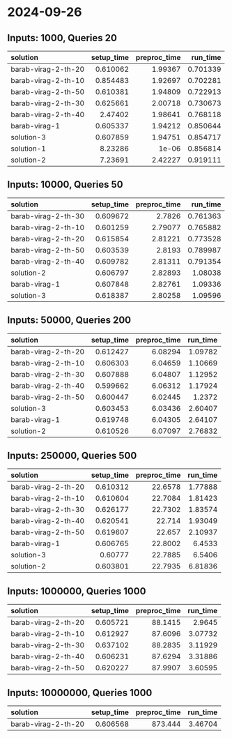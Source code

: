 # 2024-09-26

## Inputs: 1000, Queries 20

| solution            |   setup_time |   preproc_time |   run_time |
|:--------------------|-------------:|---------------:|-----------:|
| barab-virag-2-th-20 |     0.610062 |        1.99367 |   0.701339 |
| barab-virag-2-th-10 |     0.854483 |        1.92697 |   0.702281 |
| barab-virag-2-th-50 |     0.610381 |        1.94809 |   0.722913 |
| barab-virag-2-th-30 |     0.625661 |        2.00718 |   0.730673 |
| barab-virag-2-th-40 |     2.47402  |        1.98641 |   0.768118 |
| barab-virag-1       |     0.605337 |        1.94212 |   0.850644 |
| solution-3          |     0.607859 |        1.94751 |   0.854717 |
| solution-1          |     8.23286  |        1e-06   |   0.856814 |
| solution-2          |     7.23691  |        2.42227 |   0.919111 |

## Inputs: 10000, Queries 50

| solution            |   setup_time |   preproc_time |   run_time |
|:--------------------|-------------:|---------------:|-----------:|
| barab-virag-2-th-30 |     0.609672 |        2.7826  |   0.761363 |
| barab-virag-2-th-10 |     0.601259 |        2.79077 |   0.765882 |
| barab-virag-2-th-20 |     0.615854 |        2.81221 |   0.773528 |
| barab-virag-2-th-50 |     0.603539 |        2.8193  |   0.789987 |
| barab-virag-2-th-40 |     0.609782 |        2.81311 |   0.791354 |
| solution-2          |     0.606797 |        2.82893 |   1.08038  |
| barab-virag-1       |     0.607848 |        2.82761 |   1.09336  |
| solution-3          |     0.618387 |        2.80258 |   1.09596  |

## Inputs: 50000, Queries 200

| solution            |   setup_time |   preproc_time |   run_time |
|:--------------------|-------------:|---------------:|-----------:|
| barab-virag-2-th-20 |     0.612427 |        6.08294 |    1.09782 |
| barab-virag-2-th-10 |     0.606303 |        6.04659 |    1.10669 |
| barab-virag-2-th-30 |     0.607888 |        6.04807 |    1.12952 |
| barab-virag-2-th-40 |     0.599662 |        6.06312 |    1.17924 |
| barab-virag-2-th-50 |     0.600447 |        6.02445 |    1.2372  |
| solution-3          |     0.603453 |        6.03436 |    2.60407 |
| barab-virag-1       |     0.619748 |        6.04305 |    2.64107 |
| solution-2          |     0.610526 |        6.07097 |    2.76832 |

## Inputs: 250000, Queries 500

| solution            |   setup_time |   preproc_time |   run_time |
|:--------------------|-------------:|---------------:|-----------:|
| barab-virag-2-th-20 |     0.610312 |        22.6578 |    1.77888 |
| barab-virag-2-th-10 |     0.610604 |        22.7084 |    1.81423 |
| barab-virag-2-th-30 |     0.626177 |        22.7302 |    1.83574 |
| barab-virag-2-th-40 |     0.620541 |        22.714  |    1.93049 |
| barab-virag-2-th-50 |     0.619607 |        22.657  |    2.10937 |
| barab-virag-1       |     0.606765 |        22.8002 |    6.4533  |
| solution-3          |     0.60777  |        22.7885 |    6.5406  |
| solution-2          |     0.603801 |        22.7935 |    6.81836 |

## Inputs: 1000000, Queries 1000

| solution            |   setup_time |   preproc_time |   run_time |
|:--------------------|-------------:|---------------:|-----------:|
| barab-virag-2-th-20 |     0.605721 |        88.1415 |    2.9645  |
| barab-virag-2-th-10 |     0.612927 |        87.6096 |    3.07732 |
| barab-virag-2-th-30 |     0.637102 |        88.2835 |    3.11929 |
| barab-virag-2-th-40 |     0.606231 |        87.6294 |    3.31886 |
| barab-virag-2-th-50 |     0.620227 |        87.9907 |    3.60595 |

## Inputs: 10000000, Queries 1000

| solution            |   setup_time |   preproc_time |   run_time |
|:--------------------|-------------:|---------------:|-----------:|
| barab-virag-2-th-20 |     0.606568 |        873.444 |    3.46704 |